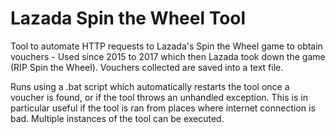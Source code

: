 # Lazada Spin the Wheel Tool

Tool to automate HTTP requests to Lazada's Spin the Wheel game to obtain vouchers - Used since 2015 to 2017 which then Lazada took down the game (RIP Spin the Wheel). Vouchers collected are saved into a text file.

Runs using a .bat script which automatically restarts the tool once a voucher is found, or if the tool throws an unhandled exception. This is in particular useful if the tool is ran from places where internet connection is bad. Multiple instances of the tool can be executed.

